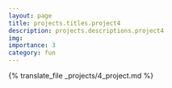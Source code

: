 ```yaml
---
layout: page
title: projects.titles.project4
description: projects.descriptions.project4
img:
importance: 3
category: fun
---
```


{% translate_file _projects/4_project.md %}